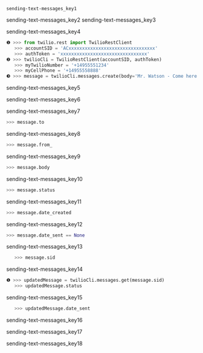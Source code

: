 ```ngMeta
sending-text-messages_key1
```

sending-text-messages_key2
sending-text-messages_key3


sending-text-messages_key4


```python
❶ >>> from twilio.rest import TwilioRestClient
   >>> accountSID = 'ACxxxxxxxxxxxxxxxxxxxxxxxxxxxxxxxx'
   >>> authToken = 'xxxxxxxxxxxxxxxxxxxxxxxxxxxxxxxx'
❷ >>> twilioCli = TwilioRestClient(accountSID, authToken)
   >>> myTwilioNumber = '+14955551234'
   >>> myCellPhone = '+14955558888'
❸ >>> message = twilioCli.messages.create(body='Mr. Watson - Come here - I want to see you.', from_=myTwilioNumber, to=myCellPhone)
```
sending-text-messages_key5


sending-text-messages_key6


sending-text-messages_key7


```python
>>> message.to
```
sending-text-messages_key8
```python
>>> message.from_
```
sending-text-messages_key9
```python
>>> message.body
```
sending-text-messages_key10


```python
>>> message.status
```
sending-text-messages_key11
```python
>>> message.date_created
```
sending-text-messages_key12
```python
>>> message.date_sent == None
```
sending-text-messages_key13


```python
   >>> message.sid
```
sending-text-messages_key14
```python
❶ >>> updatedMessage = twilioCli.messages.get(message.sid)
   >>> updatedMessage.status
```
sending-text-messages_key15
```python
   >>> updatedMessage.date_sent
```
sending-text-messages_key16


sending-text-messages_key17


sending-text-messages_key18
